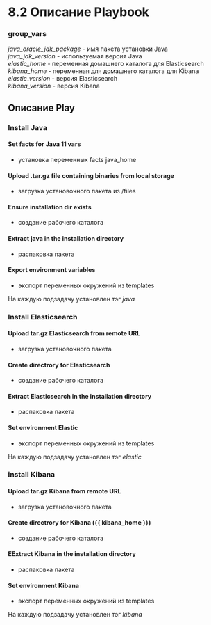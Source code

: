 # 8.2 Описание Playbook

### group_vars
*java_oracle_jdk_package* - имя пакета установки Java  
*java_jdk_version* - используемая версия Java  
*elastic_home* - переменная домашнего каталога для Elasticsearch  
*kibana_home* - переменная для домашнего каталога для Kibana  
*elastic_version* - версия Elasticsearch  
*kibana_version* - версия Kibana  

## Описание Play 

### Install Java
#### Set facts for Java 11 vars
 - установка переменных facts java_home
#### Upload .tar.gz file containing binaries from local storage
 - загрузка установочного пакета из /files
#### Ensure installation dir exists
 - создание рабочего каталога
#### Extract java in the installation directory
 - распаковка пакета
#### Export environment variables
 - экспорт переменных окружений из templates  

На каждую подзадачу установлен тэг *java*
### Install Elasticsearch
#### Upload tar.gz Elasticsearch from remote URL
 - загрузка установочного пакета 
#### Create directrory for Elasticsearch
 - создание рабочего каталога
#### Extract Elasticsearch in the installation directory
 - распаковка пакета
#### Set environment Elastic
 - экспорт переменных окружений из templates

На каждую подзадачу установлен тэг *elastic*
### install Kibana
#### Upload tar.gz Kibana from remote URL
 - загрузка установочного пакета 
#### Create directrory for Kibana ({{ kibana_home }})
 - создание рабочего каталога
#### EExtract Kibana in the installation directory
 - распаковка пакета
#### Set environment Kibana
 - экспорт переменных окружений из templates

На каждую подзадачу установлен тэг *kibana*